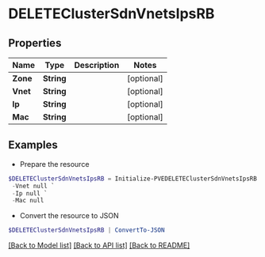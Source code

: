 # DELETEClusterSdnVnetsIpsRB
## Properties

Name | Type | Description | Notes
------------ | ------------- | ------------- | -------------
**Zone** | **String** |  | [optional] 
**Vnet** | **String** |  | [optional] 
**Ip** | **String** |  | [optional] 
**Mac** | **String** |  | [optional] 

## Examples

- Prepare the resource
```powershell
$DELETEClusterSdnVnetsIpsRB = Initialize-PVEDELETEClusterSdnVnetsIpsRB  -Zone null `
 -Vnet null `
 -Ip null `
 -Mac null
```

- Convert the resource to JSON
```powershell
$DELETEClusterSdnVnetsIpsRB | ConvertTo-JSON
```

[[Back to Model list]](../README.md#documentation-for-models) [[Back to API list]](../README.md#documentation-for-api-endpoints) [[Back to README]](../README.md)

